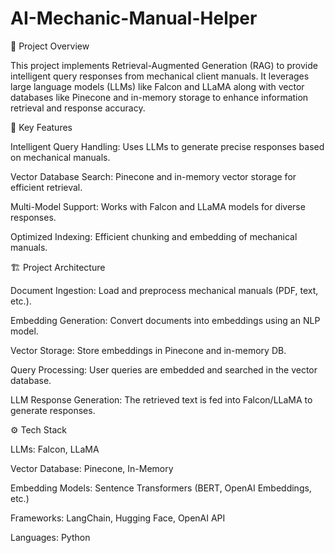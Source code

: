 # AI-Mechanic-Manual-Helper

📌 Project Overview

This project implements Retrieval-Augmented Generation (RAG) to provide intelligent query responses from mechanical client manuals. It leverages large language models (LLMs) like Falcon and LLaMA along with vector databases like Pinecone and in-memory storage to enhance information retrieval and response accuracy.

🎯 Key Features

Intelligent Query Handling: Uses LLMs to generate precise responses based on mechanical manuals.

Vector Database Search: Pinecone and in-memory vector storage for efficient retrieval.

Multi-Model Support: Works with Falcon and LLaMA models for diverse responses.

Optimized Indexing: Efficient chunking and embedding of mechanical manuals.

🏗️ Project Architecture

Document Ingestion: Load and preprocess mechanical manuals (PDF, text, etc.).

Embedding Generation: Convert documents into embeddings using an NLP model.

Vector Storage: Store embeddings in Pinecone and in-memory DB.

Query Processing: User queries are embedded and searched in the vector database.

LLM Response Generation: The retrieved text is fed into Falcon/LLaMA to generate responses.

⚙️ Tech Stack

LLMs: Falcon, LLaMA

Vector Database: Pinecone, In-Memory

Embedding Models: Sentence Transformers (BERT, OpenAI Embeddings, etc.)

Frameworks: LangChain, Hugging Face, OpenAI API

Languages: Python
